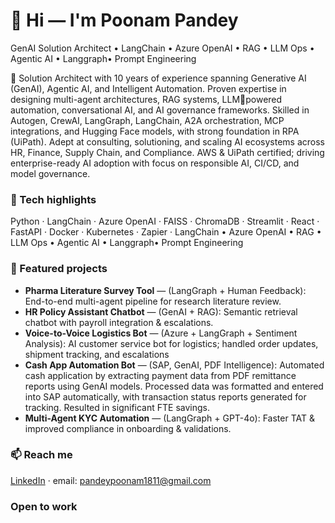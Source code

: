 # 👋 Hi — I'm Poonam Pandey
GenAI Solution Architect • LangChain • Azure OpenAI • RAG • LLM Ops • Agentic AI • Langgraph• Prompt Engineering

🔭 Solution Architect with 10 years of experience spanning Generative AI (GenAI), Agentic AI, and Intelligent Automation. Proven expertise in designing multi-agent architectures, RAG systems, LLMpowered automation, conversational AI, and AI governance frameworks. Skilled in Autogen, CrewAI, LangGraph, LangChain, A2A orchestration, MCP integrations, and Hugging Face models, with strong foundation in RPA (UiPath). Adept at consulting, solutioning, and scaling AI ecosystems across HR, Finance, Supply Chain, and Compliance. AWS & UiPath certified; driving enterprise-ready AI adoption with focus on responsible AI, CI/CD, and model governance.

### 🔧 Tech highlights
Python · LangChain · Azure OpenAI · FAISS · ChromaDB · Streamlit · React · FastAPI · Docker · Kubernetes · Zapier · LangChain • Azure OpenAI • RAG • LLM Ops • Agentic AI • Langgraph• Prompt Engineering

### 📌 Featured projects
- **Pharma Literature Survey Tool** — (LangGraph + Human Feedback): End-to-end multi-agent pipeline for research literature review.
- **HR Policy Assistant Chatbot** — (GenAI + RAG): Semantic retrieval chatbot with payroll integration & escalations.
- **Voice-to-Voice Logistics Bot** —  (Azure + LangGraph + Sentiment Analysis): AI customer service bot for logistics; handled order updates, shipment tracking, and escalations
- **Cash App Automation Bot** —  (SAP, GenAI, PDF Intelligence): Automated cash application by extracting payment data from PDF remittance reports using GenAI models. Processed data was formatted and entered into SAP automatically, with transaction status reports 
generated for tracking. Resulted in significant FTE savings.
- **Multi-Agent KYC Automation** —  (LangGraph + GPT-4o): Faster TAT & improved compliance in onboarding & validations.

### 📫 Reach me
[LinkedIn](linkedin.com/in/poonam-pandey-3a5509180) · email: pandeypoonam1811@gmail.com

### Open to work ###

